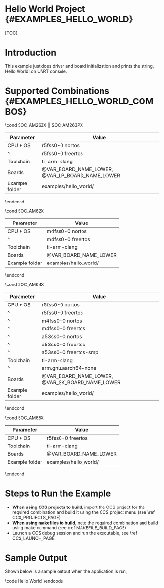 #  Hello World Project {#EXAMPLES_HELLO_WORLD}

[TOC]

# Introduction

This example just does driver and board initialization and prints the string, Hello World! on UART console.


# Supported Combinations {#EXAMPLES_HELLO_WORLD_COMBOS}

\cond SOC_AM263X || SOC_AM263PX

 Parameter      | Value
 ---------------|-----------
 CPU + OS       | r5fss0-0 nortos
 ^              | r5fss0-0 freertos
 Toolchain      | ti-arm-clang
 Boards         | @VAR_BOARD_NAME_LOWER, @VAR_LP_BOARD_NAME_LOWER
 Example folder | examples/hello_world/

\endcond

\cond SOC_AM62X

 Parameter      | Value
 ---------------|-----------
 CPU + OS       | m4fss0-0 nortos
 ^              | m4fss0-0 freertos
 Toolchain      | ti-arm-clang
 Boards         | @VAR_BOARD_NAME_LOWER
 Example folder | examples/hello_world/

\endcond

\cond SOC_AM64X

 Parameter      | Value
 ---------------|-----------
 CPU + OS       | r5fss0-0 nortos
 ^              | r5fss0-0 freertos
 ^              | m4fss0-0 nortos
 ^              | m4fss0-0 freertos
 ^              | a53ss0-0 nortos
 ^              | a53ss0-0 freertos
 ^              | a53ss0-0 freertos-smp
 Toolchain      | ti-arm-clang
 ^              | arm.gnu.aarch64-none
 Boards         | @VAR_BOARD_NAME_LOWER, @VAR_SK_BOARD_NAME_LOWER
 Example folder | examples/hello_world/

\endcond

\cond SOC_AM65X

 Parameter      | Value
 ---------------|-----------
 CPU + OS       | r5fss0-0 freertos
 Toolchain      | ti-arm-clang
 Boards         | @VAR_BOARD_NAME_LOWER
 Example folder | examples/hello_world/

\endcond

# Steps to Run the Example

- **When using CCS projects to build**, import the CCS project for the required combination
  and build it using the CCS project menu (see \ref CCS_PROJECTS_PAGE).
- **When using makefiles to build**, note the required combination and build using
  make command (see \ref MAKEFILE_BUILD_PAGE)
- Launch a CCS debug session and run the executable, see \ref CCS_LAUNCH_PAGE

# Sample Output

Shown below is a sample output when the application is run,

\code
Hello World!
\endcode
